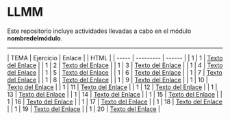 # LLMM

Este repositorio incluye actividades llevadas a cabo en el módulo **nombredelmódulo**.

---

| TEMA  | Ejercicio | Enlace | 
|           HTML             |
| ----- | --------- | ------ |
| 1     |      1    | [Texto del Enlace](Ejercicio1.html)  |
| 1     |      2    | [Texto del Enlace](Ejercicio2.html)  |
| 1     |      3    | [Texto del Enlace](Ejercicio3.html)  |
| 1     |      4    | [Texto del Enlace](Ejercicio4.html)  |
| 1     |      5    | [Texto del Enlace](Ejercicio5.html)  |
| 1     |      6    | [Texto del Enlace](Ejercicio6.html)  |
| 1     |      7    | [Texto del Enlace](Ejercicio7.html)  |
| 1     |      8    | [Texto del Enlace](Ejercicio8.html)  |
| 1     |      9    | [Texto del Enlace](Ejercicio9/index.html)       |
| 1     |      10   | [Texto del Enlace](Ejercicio10.html) |
| 1     |      11   | [Texto del Enlace](Ejercicio11.html) |
| 1     |      12   | [Texto del Enlace](Ejercicio12.html) |
| 1     |      13   | [Texto del Enlace](Ejercicio13.html) |
| 1     |      14   | [Texto del Enlace](Ejercicio14.html) |
| 1     |      15   | [Texto del Enlace](Ejercicio15.html) |
| 1     |      16   | [Texto del Enlace](Ejercicio16.html) |
| 1     |      17   | [Texto del Enlace](Ejercicio17.html) |
| 1     |      18   | [Texto del Enlace](Ejercicio18.html) |
| 1     |      19   | [Texto del Enlace](Ejercicio19.html) |
| 1     |      20   | [Texto del Enlace](Ejercicio20.html) |




